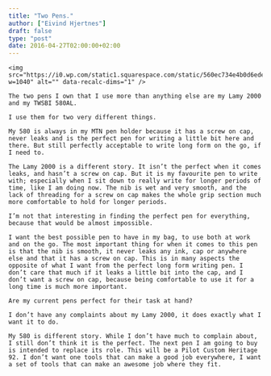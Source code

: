 ```yaml
---
title: "Two Pens."
author: ["Eivind Hjertnes"]
draft: false
type: "post"
date: 2016-04-27T02:00:00+02:00
---
```


<div class="HTML">
  <div></div>

<p>

</div>

```text
<img src="https://i0.wp.com/static1.squarespace.com/static/560ec734e4b0d6edef0fcf6d/560ec965e4b023d2c257ab18/571cb953b6aa6012a72783d7/1461500510934//img.jpg?w=1040" alt="" data-recalc-dims="1" />
```

<div class="HTML">
  <div></div>

</p>

</div>

<div class="HTML">
  <div></div>

<p>

</div>

```text
The two pens I own that I use more than anything else are my Lamy 2000 and my TWSBI 580AL.
```

<div class="HTML">
  <div></div>

</p>

</div>

<div class="HTML">
  <div></div>

<p>

</div>

```text
I use them for two very different things.
```

<div class="HTML">
  <div></div>

</p>

</div>

<div class="HTML">
  <div></div>

<p>

</div>

```text
My 580 is always in my MTN pen holder because it has a screw on cap, never leaks and is the perfect pen for writing a little bit here and there. But still perfectly acceptable to write long form on the go, if I need to.
```

<div class="HTML">
  <div></div>

</p>

</div>

<div class="HTML">
  <div></div>

<p>

</div>

```text
The Lamy 2000 is a different story. It isn’t the perfect when it comes leaks, and hasn’t a screw on cap. But it is my favourite pen to write with; especially when I sit down to really write for longer periods of time, like I am doing now. The nib is wet and very smooth, and the lack of threading for a screw on cap makes the whole grip section much more comfortable to hold for longer periods.
```

<div class="HTML">
  <div></div>

</p>

</div>

<div class="HTML">
  <div></div>

<p>

</div>

```text
I’m not that interesting in finding the perfect pen for everything, because that would be almost impossible.
```

<div class="HTML">
  <div></div>

</p>

</div>

<div class="HTML">
  <div></div>

<p>

</div>

```text
I want the best possible pen to have in my bag, to use both at work and on the go. The most important thing for when it comes to this pen is that the nib is smooth, it never leaks any ink, cap or anywhere else and that it has a screw on cap. This is in many aspects the opposite of what I want from the perfect long form writing pen. I don’t care that much if it leaks a little bit into the cap, and I don’t want a screw on cap, because being comfortable to use it for a long time is much more important.
```

<div class="HTML">
  <div></div>

</p>

</div>

<div class="HTML">
  <div></div>

<p>

</div>

```text
Are my current pens perfect for their task at hand?
```

<div class="HTML">
  <div></div>

</p>

</div>

<div class="HTML">
  <div></div>

<p>

</div>

```text
I don’t have any complaints about my Lamy 2000, it does exactly what I want it to do.
```

<div class="HTML">
  <div></div>

</p>

</div>

<div class="HTML">
  <div></div>

<p>

</div>

```text
My 580 is different story. While I don’t have much to complain about, I still don’t think it is the perfect. The next pen I am going to buy is intended to replace its role. This will be a Pilot Custom Heritage 92. I don’t want one tools that can make a good job everywhere, I want a set of tools that can make an awesome job where they fit.
```

<div class="HTML">
  <div></div>

</p>

</div>
